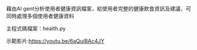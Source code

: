 藉由AI gent分析使用者健康資訊檔案，給使用者完整的健康飲食資訊及建議，可同時處理多個使用者健康資料

主程式碼檔案：health.py

示範影片:https://youtu.be/6aQuiBAc4JY

